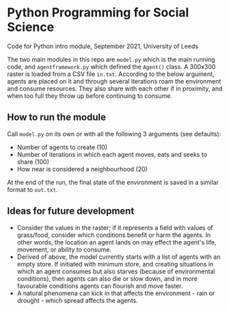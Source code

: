 # Python Programming for Social Science
Code for Python intro module, September 2021, University of Leeds

The two main modules in this repo are `model.py` which is the main running code, and `agentframework.py` which defined the `Agent()` class.
A 300x300 raster is loaded from a CSV file `in.txt`. According to the below argument, agents are placed on it and through several iterations roam the environment and consume resources. They also share with each other if in proximity, and when too full they throw up before continuing to consume.

## How to run the module
Call `model.py` on its own or with all the following 3 arguments (see defaults):
- Number of agents to create (10)
- Number of iterations in which each agent moves, eats and seeks to share (100)
- How near is considered a neighbourhood (20)

At the end of the run, the final state of the environment is saved in a similar format to `out.txt`.

## Ideas for future development
- Consider the values in the raster; if it represents a field with values of grass/food, consider which conditions benefit or harm the agents. In other words, the location an agent lands on may effect the agent's life, movement, or ability to consume.
- Derived of above, the model currently starts with a list of agents with an empty store. If initiated with minimum store, and creating situations in which an agent consumes but also starves (because of environmental conditions), then agents can also die or slow down, and in more favourable conditions agents can flourish and move faster.
- A natural phenomena can kick in that affects the environment - rain or drought - which spread affects the agents.
